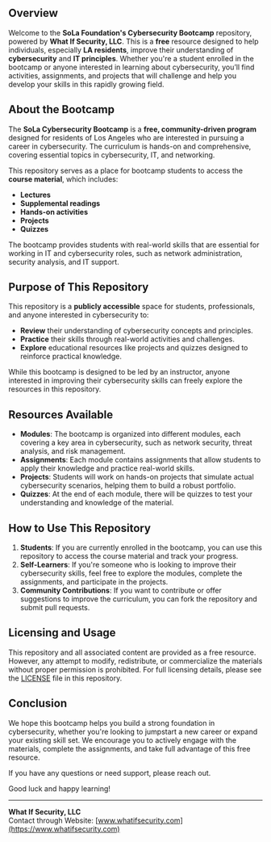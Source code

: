 ## Overview

Welcome to the **SoLa Foundation's Cybersecurity Bootcamp** repository, powered by **What If Security, LLC**. This is a **free** resource designed to help individuals, especially **LA residents**, improve their understanding of **cybersecurity** and **IT principles**. Whether you're a student enrolled in the bootcamp or anyone interested in learning about cybersecurity, you’ll find activities, assignments, and projects that will challenge and help you develop your skills in this rapidly growing field.

## About the Bootcamp

The **SoLa Cybersecurity Bootcamp** is a **free, community-driven program** designed for residents of Los Angeles who are interested in pursuing a career in cybersecurity. The curriculum is hands-on and comprehensive, covering essential topics in cybersecurity, IT, and networking. 

This repository serves as a place for bootcamp students to access the **course material**, which includes:

- **Lectures**
- **Supplemental readings**
- **Hands-on activities**
- **Projects**
- **Quizzes**

The bootcamp provides students with real-world skills that are essential for working in IT and cybersecurity roles, such as network administration, security analysis, and IT support.

## Purpose of This Repository

This repository is a **publicly accessible** space for students, professionals, and anyone interested in cybersecurity to:

- **Review** their understanding of cybersecurity concepts and principles.
- **Practice** their skills through real-world activities and challenges.
- **Explore** educational resources like projects and quizzes designed to reinforce practical knowledge.

While this bootcamp is designed to be led by an instructor, anyone interested in improving their cybersecurity skills can freely explore the resources in this repository.

## Resources Available

- **Modules**: The bootcamp is organized into different modules, each covering a key area in cybersecurity, such as network security, threat analysis, and risk management.
- **Assignments**: Each module contains assignments that allow students to apply their knowledge and practice real-world skills.
- **Projects**: Students will work on hands-on projects that simulate actual cybersecurity scenarios, helping them to build a robust portfolio.
- **Quizzes**: At the end of each module, there will be quizzes to test your understanding and knowledge of the material.

## How to Use This Repository

1. **Students**: If you are currently enrolled in the bootcamp, you can use this repository to access the course material and track your progress. 
2. **Self-Learners**: If you're someone who is looking to improve their cybersecurity skills, feel free to explore the modules, complete the assignments, and participate in the projects.
3. **Community Contributions**: If you want to contribute or offer suggestions to improve the curriculum, you can fork the repository and submit pull requests.

## Licensing and Usage

This repository and all associated content are provided as a free resource. However, any attempt to modify, redistribute, or commercialize the materials without proper permission is prohibited. For full licensing details, please see the [LICENSE](https://github.com/What-If-Sec/SoLa-042025-Bootcamp/blob/main/LICENSE.md) file in this repository.

## Conclusion

We hope this bootcamp helps you build a strong foundation in cybersecurity, whether you're looking to jumpstart a new career or expand your existing skill set. We encourage you to actively engage with the materials, complete the assignments, and take full advantage of this free resource.

If you have any questions or need support, please reach out.

Good luck and happy learning!

---

**What If Security, LLC**  
Contact through Website: [www.whatifsecurity.com](https://www.whatifsecurity.com)  
